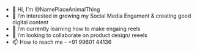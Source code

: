 - 👋 Hi, I’m @NamePlaceAnimalThing
- 👀 I’m interested in growing my Social Media Engament & creating good digital content
- 🌱 I’m currently learning how to make engaing reels
- 💞️ I’m looking to collaborate on product design/ reeels
- 📫 How to reach me - +91 99601 44136

<!---
NamePlaceAnimalThing/NamePlaceAnimalThing is a ✨ special ✨ repository because its `README.md` (this file) appears on your GitHub profile.
You can click the Preview link to take a look at your changes.
--->
